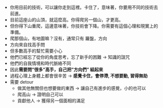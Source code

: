 - 你用目前的技術，可以讓你走到這裡。卡住了，意味著，你要用不同的技術去前進。
- 目前這座山的山頂，就這麼高。你得爬另一個山，才更高。
- 但你得下山重爬，這邊意味著，你技術會下降。你需要有這個心理和現實上的準備。
- 爬那個山，有地圖嘛？沒有，通常只有 羅盤，方向
- 方向來自找高手問
- 但多數高手的幫忙需要小心
-   他們已經忘了從你的角度思考，忘了新手的困難 → 知識的詛咒
  - 他們的自我情境和時代脈絡不同
- 因此**需要問”很多”高手，自己把”方向們” 組起來**
- 過程心理上身體上都會很辛苦 → **感覺卡住，會停滯, 不想要動, 習得無助**
- 需要 detour
  - 做其他無關但也想要做的東西 → 讓自己有進步的感覺，小的也可以
  - 爬高山 → 證明自己可以
  - 貢獻他人 → 獲得另一個面相的滿足